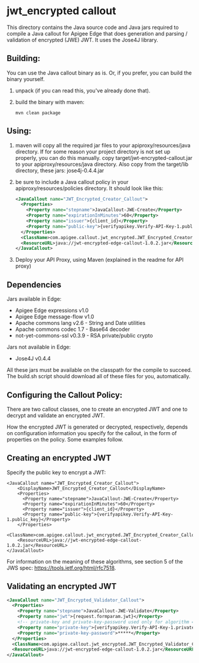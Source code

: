 # jwt_encrypted callout

This directory contains the Java source code and Java jars required to
compile a Java callout for Apigee Edge that does generation and
parsing / validation of encrypted (JWE) JWT. It uses the Jose4J library.

Building:
--------

You can use the Java callout binary as is.
Or, if you prefer, you can build the binary yourself.

1. unpack (if you can read this, you've already done that).

2. build the binary with maven:
   ```
   mvn clean package
   ```


Using:
------------

1. maven will copy all the required jar files to your apiproxy/resources/java directory.
   If for some reason your project directory is not set up properly, you can do this manually.
   copy target/jwt-encrypted-callout.jar to your apiproxy/resources/java directory.
   Also copy from the target/lib directory, these jars:
     jose4j-0.4.4.jar


2. be sure to include a Java callout policy in your
   apiproxy/resources/policies directory. It should look like
   this:
    ```xml
    <JavaCallout name="JWT_Encrypted_Creator_Callout">
      <Properties>
        <Property name="stepname">JavaCallout-JWE-Create</Property>
        <Property name="expirationInMinutes">60</Property>
        <Property name="issuer">{client_id}</Property>
        <Property name="public-key">{verifyapikey.Verify-API-Key-1.public_key}</Property>
      </Properties>
      <ClassName>com.apigee.callout.jwt_encrypted.JWT_Encrypted_Creator_Callout</ClassName>
      <ResourceURL>java://jwt-encrypted-edge-callout-1.0.2.jar</ResourceURL>
   </JavaCallout>
   ```

3. Deploy your API Proxy, using
   Maven (explained in the readme for API proxy)


Dependencies
------------------

Jars available in Edge:
 - Apigee Edge expressions v1.0
 - Apigee Edge message-flow v1.0
 - Apache commons lang v2.6 - String and Date utilities
 - Apache commons codec 1.7 - Base64 decoder
 - not-yet-commons-ssl v0.3.9 - RSA private/public crypto

Jars not available in Edge:
 - Jose4J v0.4.4

All these jars must be available on the classpath for the compile to
succeed. The build.sh script should download all of these files for
you, automatically.



Configuring the Callout Policy:
----------------------------

There are two callout classes, one to create an encrypted JWT and one to decrypt and validate an encrypted JWT.

How the encrypted JWT is generated or decrypted, respectively,
depends on configuration information you specify for the callout, in the
form of properties on the policy.  Some examples follow.


## Creating an encrypted JWT

Specify the public key to encrypt a JWT:

```
<JavaCallout name="JWT_Encrypted_Creator_Callout">
    <DisplayName>JWT_Encrypted_Creator_Callout</DisplayName>
    <Properties>
      <Property name="stepname">JavaCallout-JWE-Create</Property>
      <Property name="expirationInMinutes">60</Property>
      <Property name="issuer">{client_id}</Property>
      <Property name="public-key">{verifyapikey.Verify-API-Key-1.public_key}</Property>
    </Properties>
    <ClassName>com.apigee.callout.jwt_encrypted.JWT_Encrypted_Creator_Callout</ClassName>
    <ResourceURL>java://jwt-encrypted-edge-callout-1.0.2.jar</ResourceURL>
</JavaCallout>
```


For information on the meaning of these algorithms, see section 5 of the JWS spec:
https://tools.ietf.org/html/rfc7518.

## Validating an encrypted JWT

```xml
<JavaCallout name="JWT_Encrypted_Validator_Callout">
  <Properties>
    <Property name="stepname">JavaCallout-JWE-Validate</Property>
    <Property name="jwt">{request.formparam.jwt}</Property>
    <!-- private-key and private-key-password used only for algorithm = RS256 -->
    <Property name="private-key">{verifyapikey.Verify-API-Key-1.private_key}</Property>
    <Property name="private-key-password">*****</Property>
  </Properties>
  <ClassName>com.apigee.callout.jwt_encrypted.JWT_Encrypted_Validator_Callout</ClassName>
  <ResourceURL>java://jwt-encrypted-edge-callout-1.0.2.jar</ResourceURL>
</JavaCallout>
```
